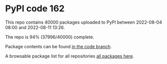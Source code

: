 # PyPI code 162

This repo contains 40000 packages uploaded to PyPI between 
2022-08-04 08:00 and 2022-08-11 13:26.

The repo is 94% (37996/40000) complete.

Package contents can be found [in the code branch](https://github.com/pypi-data/pypi-mirror-162/tree/code/packages).

A browsable package list for all repositories [all packages here](https://pypi-data.github.io/website/repositories/pypi-mirror-162).


